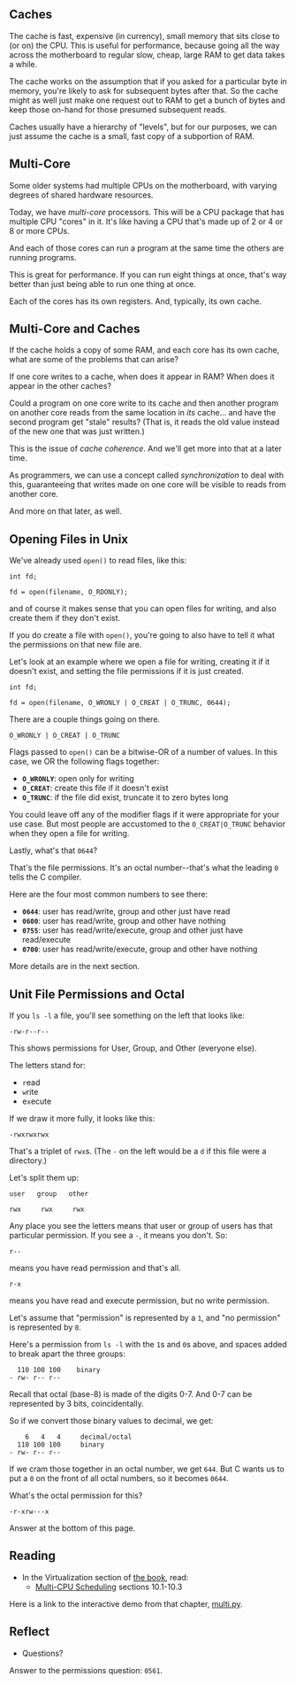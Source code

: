<!-- Exploration 4.1: Caches, Multi-Core -->

## Caches

The cache is fast, expensive (in currency), small memory that sits close
to (or on) the CPU. This is useful for performance, because going all
the way across the motherboard to regular slow, cheap, large RAM to get
data takes a while.

The cache works on the assumption that if you asked for a particular
byte in memory, you're likely to ask for subsequent bytes after that. So
the cache might as well just make one request out to RAM to get a bunch
of bytes and keep those on-hand for those presumed subsequent reads.

Caches usually have a hierarchy of "levels", but for our purposes, we
can just assume the cache is a small, fast copy of a subportion of RAM.

## Multi-Core

Some older systems had multiple CPUs on the motherboard, with varying
degrees of shared hardware resources.

Today, we have _multi-core_ processors. This will be a CPU package that
has multiple CPU "cores" in it. It's like having a CPU that's made up of
2 or 4 or 8 or more CPUs.

And each of those cores can run a program at the same time the others
are running programs.

This is great for performance. If you can run eight things at once,
that's way better than just being able to run one thing at once.

Each of the cores has its own registers. And, typically, its own cache.

## Multi-Core and Caches

If the cache holds a copy of some RAM, and each core has its own cache,
what are some of the problems that can arise?

If one core writes to a cache, when does it appear in RAM? When does it
appear in the other caches?

Could a program on one core write to its cache and then another program
on another core reads from the same location in _its_ cache... and have
the second program get "stale" results? (That is, it reads the old value
instead of the new one that was just written.)

This is the issue of _cache coherence_. And we'll get more into that at
a later time.

As programmers, we can use a concept called _synchronization_ to deal
with this, guaranteeing that writes made on one core will be visible to
reads from another core.

And more on that later, as well.

## Opening Files in Unix

We've already used `open()` to read files, like this:

```
int fd;

fd = open(filename, O_RDONLY);
```

and of course it makes sense that you can open files for writing, and
also create them if they don't exist.

If you do create a file with `open()`, you're going to also have to tell
it what the permissions on that new file are.

Let's look at an example where we open a file for writing, creating it
if it doesn't exist, and setting the file permissions if it is just
created.

```
int fd;

fd = open(filename, O_WRONLY | O_CREAT | O_TRUNC, 0644);
```

There are a couple things going on there.

```
O_WRONLY | O_CREAT | O_TRUNC
```

Flags passed to `open()` can be a bitwise-OR of a number of values. In
this case, we OR the following flags together:

* **`O_WRONLY`**: open only for writing
* **`O_CREAT`**: create this file if it doesn't exist
* **`O_TRUNC`**: if the file did exist, truncate it to zero bytes long

You could leave off any of the modifier flags if it were appropriate for
your use case. But most people are accustomed to the `O_CREAT|O_TRUNC`
behavior when they open a file for writing.

Lastly, what's that `0644`?

That's the file permissions. It's an octal number--that's what the
leading `0` tells the C compiler.

Here are the four most common numbers to see there:

* **`0644`**: user has read/write, group and other just have read
* **`0600`**: user has read/write, group and other have nothing
* **`0755`**: user has read/write/execute, group and other just have
  read/execute
* **`0700`**: user has read/write/execute, group and other have nothing

More details are in the next section.

## Unit File Permissions and Octal

If you `ls -l` a file, you'll see something on the left that looks like:

```
-rw-r--r--
```

This shows permissions for User, Group, and Other (everyone else).

The letters stand for:

* `r`ead
* `w`rite
* e`x`ecute

If we draw it more fully, it looks like this:

```
-rwxrwxrwx
```

That's a triplet of `rwx`s. (The `-` on the left would be a `d` if this
file were a directory.)

Let's split them up:

```
user   group   other

rwx     rwx     rwx
```

Any place you see the letters means that user or group of users has that
particular permission. If you see a `-`, it means you don't. So:

```
r--
```

means you have read permission and that's all.

```
r-x
```

means you have read and execute permission, but no write permission.

Let's assume that "permission" is represented by a `1`, and "no
permission" is represented by `0`.

Here's a permission from `ls -l` with the `1`s and `0`s above, and
spaces added to break apart the three groups:

```
  110 100 100    binary
- rw- r-- r--
```

Recall that octal (base-8) is made of the digits 0-7. And 0-7 can be
represented by 3 bits, coincidentally.

So if we convert those binary values to decimal, we get:

```
    6   4   4     decimal/octal
  110 100 100     binary
- rw- r-- r--
```

If we cram those together in an octal number, we get `644`. But C wants
us to put a `0` on the front of all octal numbers, so it becomes `0644`.

What's the octal permission for this?

```
-r-xrw---x
```

Answer at the bottom of this page.

## Reading

* In the Virtualization section of [the book](https://pages.cs.wisc.edu/~remzi/OSTEP/), read:
  * [Multi-CPU Scheduling](https://pages.cs.wisc.edu/~remzi/OSTEP/cpu-sched-multi.pdf) sections 10.1-10.3
  
Here is a link to the interactive demo from that chapter,
[multi.py](https://github.com/remzi-arpacidusseau/ostep-homework/tree/master/cpu-sched-multi).

## Reflect

* Questions?

Answer to the permissions question: `0561`.
